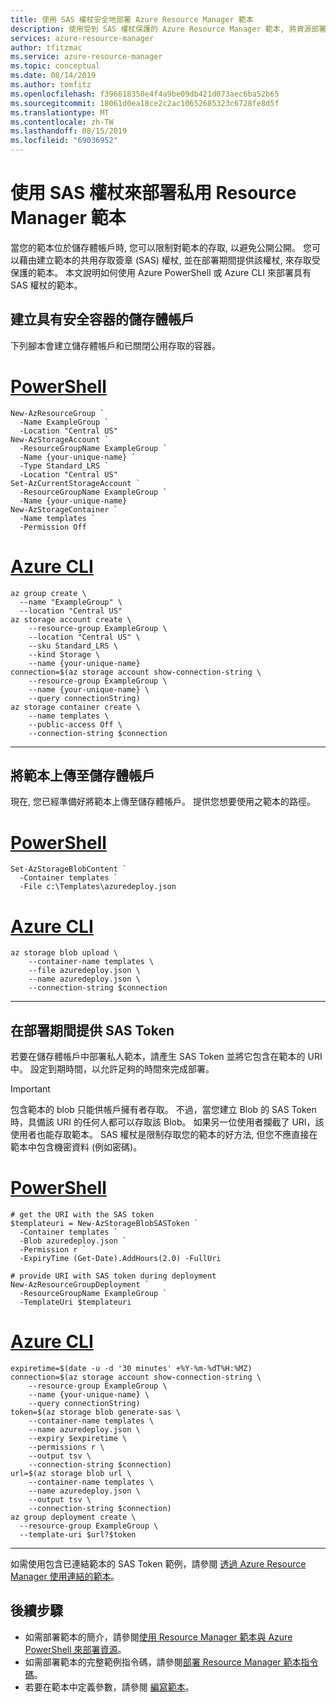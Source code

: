 ```yaml
---
title: 使用 SAS 權杖安全地部署 Azure Resource Manager 範本
description: 使用受到 SAS 權杖保護的 Azure Resource Manager 範本, 將資源部署至 Azure。 顯示 Azure PowerShell 和 Azure CLI。
services: azure-resource-manager
author: tfitzmac
ms.service: azure-resource-manager
ms.topic: conceptual
ms.date: 08/14/2019
ms.author: tomfitz
ms.openlocfilehash: f396618350e4f4a9be09db421d073aec6ba52b65
ms.sourcegitcommit: 18061d0ea18ce2c2ac10652685323c6728fe8d5f
ms.translationtype: MT
ms.contentlocale: zh-TW
ms.lasthandoff: 08/15/2019
ms.locfileid: "69036952"
---
```

# <a name="deploy-private-resource-manager-template-with-sas-token"></a>使用 SAS 權杖來部署私用 Resource Manager 範本

當您的範本位於儲存體帳戶時, 您可以限制對範本的存取, 以避免公開公開。 您可以藉由建立範本的共用存取簽章 (SAS) 權杖, 並在部署期間提供該權杖, 來存取受保護的範本。 本文說明如何使用 Azure PowerShell 或 Azure CLI 來部署具有 SAS 權杖的範本。

## <a name="create-storage-account-with-secured-container"></a>建立具有安全容器的儲存體帳戶

下列腳本會建立儲存體帳戶和已關閉公用存取的容器。

# <a name="powershelltabazure-powershell"></a>[PowerShell](#tab/azure-powershell)

```azurepowershell-interactive
New-AzResourceGroup `
  -Name ExampleGroup `
  -Location "Central US"
New-AzStorageAccount `
  -ResourceGroupName ExampleGroup `
  -Name {your-unique-name} `
  -Type Standard_LRS `
  -Location "Central US"
Set-AzCurrentStorageAccount `
  -ResourceGroupName ExampleGroup `
  -Name {your-unique-name}
New-AzStorageContainer `
  -Name templates `
  -Permission Off
```

# <a name="azure-clitabazure-cli"></a>[Azure CLI](#tab/azure-cli)

```azurecli-interactive
az group create \
  --name "ExampleGroup" \
  --location "Central US"
az storage account create \
    --resource-group ExampleGroup \
    --location "Central US" \
    --sku Standard_LRS \
    --kind Storage \
    --name {your-unique-name}
connection=$(az storage account show-connection-string \
    --resource-group ExampleGroup \
    --name {your-unique-name} \
    --query connectionString)
az storage container create \
    --name templates \
    --public-access Off \
    --connection-string $connection
```

---

## <a name="upload-template-to-storage-account"></a>將範本上傳至儲存體帳戶

現在, 您已經準備好將範本上傳至儲存體帳戶。 提供您想要使用之範本的路徑。

# <a name="powershelltabazure-powershell"></a>[PowerShell](#tab/azure-powershell)

```azurepowershell-interactive
Set-AzStorageBlobContent `
  -Container templates `
  -File c:\Templates\azuredeploy.json
```

# <a name="azure-clitabazure-cli"></a>[Azure CLI](#tab/azure-cli)

```azurecli-interactive
az storage blob upload \
    --container-name templates \
    --file azuredeploy.json \
    --name azuredeploy.json \
    --connection-string $connection
```

---

## <a name="provide-sas-token-during-deployment"></a>在部署期間提供 SAS Token

若要在儲存體帳戶中部署私人範本，請產生 SAS Token 並將它包含在範本的 URI 中。 設定到期時間，以允許足夠的時間來完成部署。

> [!IMPORTANT]
> 包含範本的 blob 只能供帳戶擁有者存取。 不過，當您建立 Blob 的 SAS Token 時，具備該 URI 的任何人都可以存取該 Blob。 如果另一位使用者攔截了 URI，該使用者也能存取範本。 SAS 權杖是限制存取您的範本的好方法, 但您不應直接在範本中包含機密資料 (例如密碼)。
>

# <a name="powershelltabazure-powershell"></a>[PowerShell](#tab/azure-powershell)

```azurepowershell-interactive
# get the URI with the SAS token
$templateuri = New-AzStorageBlobSASToken `
  -Container templates `
  -Blob azuredeploy.json `
  -Permission r `
  -ExpiryTime (Get-Date).AddHours(2.0) -FullUri

# provide URI with SAS token during deployment
New-AzResourceGroupDeployment `
  -ResourceGroupName ExampleGroup `
  -TemplateUri $templateuri
```

# <a name="azure-clitabazure-cli"></a>[Azure CLI](#tab/azure-cli)

```azurecli-interactive
expiretime=$(date -u -d '30 minutes' +%Y-%m-%dT%H:%MZ)
connection=$(az storage account show-connection-string \
    --resource-group ExampleGroup \
    --name {your-unique-name} \
    --query connectionString)
token=$(az storage blob generate-sas \
    --container-name templates \
    --name azuredeploy.json \
    --expiry $expiretime \
    --permissions r \
    --output tsv \
    --connection-string $connection)
url=$(az storage blob url \
    --container-name templates \
    --name azuredeploy.json \
    --output tsv \
    --connection-string $connection)
az group deployment create \
  --resource-group ExampleGroup \
  --template-uri $url?$token
```

---

如需使用包含已連結範本的 SAS Token 範例，請參閱 [透過 Azure Resource Manager 使用連結的範本](resource-group-linked-templates.md)。


## <a name="next-steps"></a>後續步驟
* 如需部署範本的簡介，請參閱[使用 Resource Manager 範本與 Azure PowerShell 來部署資源](resource-group-template-deploy.md)。
* 如需部署範本的完整範例指令碼，請參閱[部署 Resource Manager 範本指令碼](resource-manager-samples-powershell-deploy.md)。
* 若要在範本中定義參數，請參閱 [編寫範本](resource-group-authoring-templates.md#parameters)。
